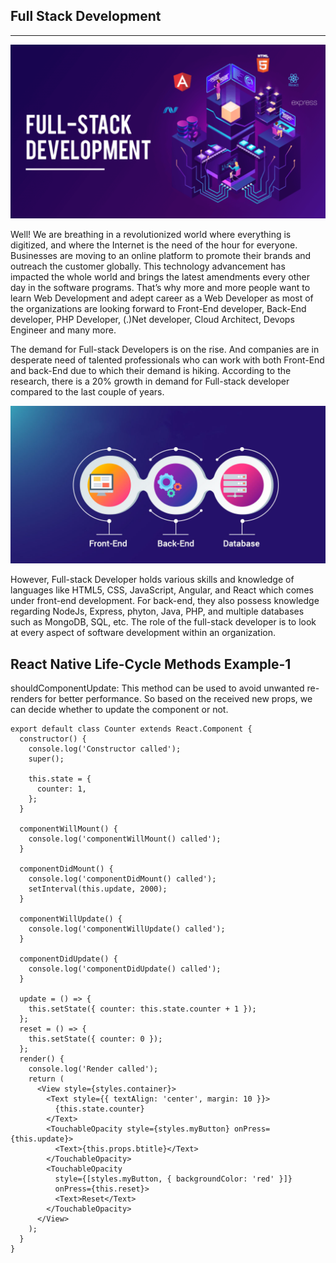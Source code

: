 Full Stack Development
----------------------------
-----------------------------

![image](https://github.com/sanskritilakhmani/FullStackDevelopment/blob/main/Full_Stack_Images_/Fullstack.png)

Well! We are breathing in a revolutionized world where everything is digitized, and where the Internet is the need of the hour for everyone. Businesses are moving to an online platform to promote their brands and outreach the customer globally. This technology advancement has impacted the whole world and brings the latest amendments every other day in the software programs. That’s why more and more people want to learn Web Development and adept career as a Web Developer as most of the organizations are looking forward to Front-End developer, Back-End developer, PHP Developer, (.)Net developer, Cloud Architect, Devops Engineer and many more. 


The demand for Full-stack Developers is on the rise. And companies are in desperate need of talented professionals who can work with both Front-End and back-End due to which their demand is hiking. According to the research, there is a 20% growth in demand for Full-stack developer compared to the last couple of years.

![image](https://github.com/sanskritilakhmani/FullStackDevelopment/blob/main/Full_Stack_Images_/Full-Stack-Development-Services-1.jpg)

However, Full-stack Developer holds various skills and knowledge of languages like HTML5, CSS, JavaScript, Angular, and React which comes under front-end development. For back-end, they also possess knowledge regarding NodeJs, Express, phyton, Java, PHP, and multiple databases such as MongoDB, SQL, etc. The role of the full-stack developer is to look at every aspect of software development within an organization.

 React Native Life-Cycle Methods Example-1
 ------------------------------------------


shouldComponentUpdate: This method can be used to avoid unwanted re-renders for better performance. So based on the received new props, we can decide whether to update the component or not.


```
export default class Counter extends React.Component {
  constructor() {
    console.log('Constructor called');
    super();

    this.state = {
      counter: 1,
    };
  }

  componentWillMount() {
    console.log('componentWillMount() called');
  }

  componentDidMount() {
    console.log('componentDidMount() called');
    setInterval(this.update, 2000);
  }

  componentWillUpdate() {
    console.log('componentWillUpdate() called');
  }

  componentDidUpdate() {
    console.log('componentDidUpdate() called');
  }

  update = () => {
    this.setState({ counter: this.state.counter + 1 });
  };
  reset = () => {
    this.setState({ counter: 0 });
  };
  render() {
    console.log('Render called');
    return (
      <View style={styles.container}>
        <Text style={{ textAlign: 'center', margin: 10 }}>
          {this.state.counter}
        </Text>
        <TouchableOpacity style={styles.myButton} onPress={this.update}>
          <Text>{this.props.btitle}</Text>
        </TouchableOpacity>
        <TouchableOpacity
          style={[styles.myButton, { backgroundColor: 'red' }]}
          onPress={this.reset}>
          <Text>Reset</Text>
        </TouchableOpacity>
      </View>
    );
  }
}
```
